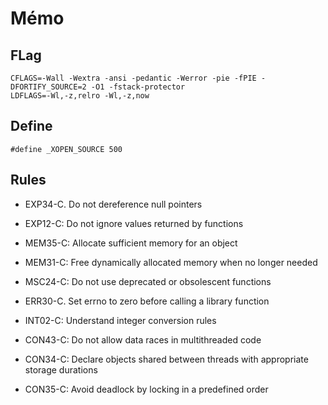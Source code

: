 # Mémo

## FLag

```
CFLAGS=-Wall -Wextra -ansi -pedantic -Werror -pie -fPIE -DFORTIFY_SOURCE=2 -O1 -fstack-protector
LDFLAGS=-Wl,-z,relro -Wl,-z,now
```

## Define

```
#define _XOPEN_SOURCE 500
```

## Rules

- EXP34-C. Do not dereference null pointers
- EXP12-C: Do not ignore values returned by functions

- MEM35-C: Allocate sufficient memory for an object
- MEM31-C: Free dynamically allocated memory when no longer needed

- MSC24-C: Do not use deprecated or obsolescent functions
- ERR30-C. Set errno to zero before calling a library function

- INT02-C: Understand integer conversion rules

- CON43-C: Do not allow data races in multithreaded code
- CON34-C: Declare objects shared between threads with appropriate storage durations
- CON35-C: Avoid deadlock by locking in a predefined order
